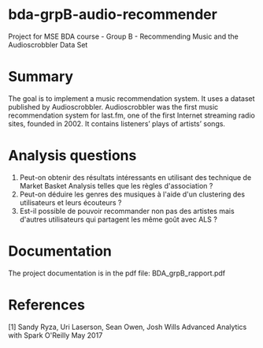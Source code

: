 # bda-grpB-audio-recommender
Project for MSE BDA course - Group B - Recommending Music and the Audioscrobbler Data Set

# Summary
The goal is to implement a music recommendation system. It uses a dataset published by Audioscrobbler. Audioscrobbler was the first music recommendation system for last.fm, one of the first Internet streaming radio sites, founded in 2002. It contains listeners’ plays of artists’ songs.

# Analysis questions
1. Peut-on obtenir des résultats intéressants en utilisant des technique de Market Basket Analysis telles que les règles d'association ?
2. Peut-on déduire les genres des musiques à l'aide d'un clustering des utilisateurs et leurs écouteurs ?
3. Est-il possible de pouvoir recommander non pas des artistes mais d'autres utilisateurs qui partagent les même goût avec ALS ?

# Documentation
The project documentation is in the pdf file: BDA_grpB_rapport.pdf

# References
[1] Sandy Ryza, Uri Laserson, Sean Owen, Josh Wills Advanced Analytics with Spark O'Reilly May 2017
